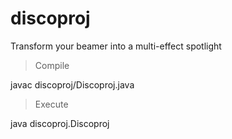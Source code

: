 discoproj
=========

Transform your beamer into a multi-effect spotlight


> Compile

javac discoproj/Discoproj.java

> Execute

java discoproj.Discoproj

